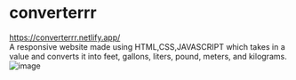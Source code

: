 # converterrr </br>
https://converterrr.netlify.app/ </br>
A responsive website made using HTML,CSS,JAVASCRIPT which takes in a value and converts it into feet, gallons, liters, pound, meters, and kilograms. </br>
![image](https://user-images.githubusercontent.com/82604413/166111256-e0b437d0-91a1-4a7c-98e0-bbd3dcf7752e.png)


